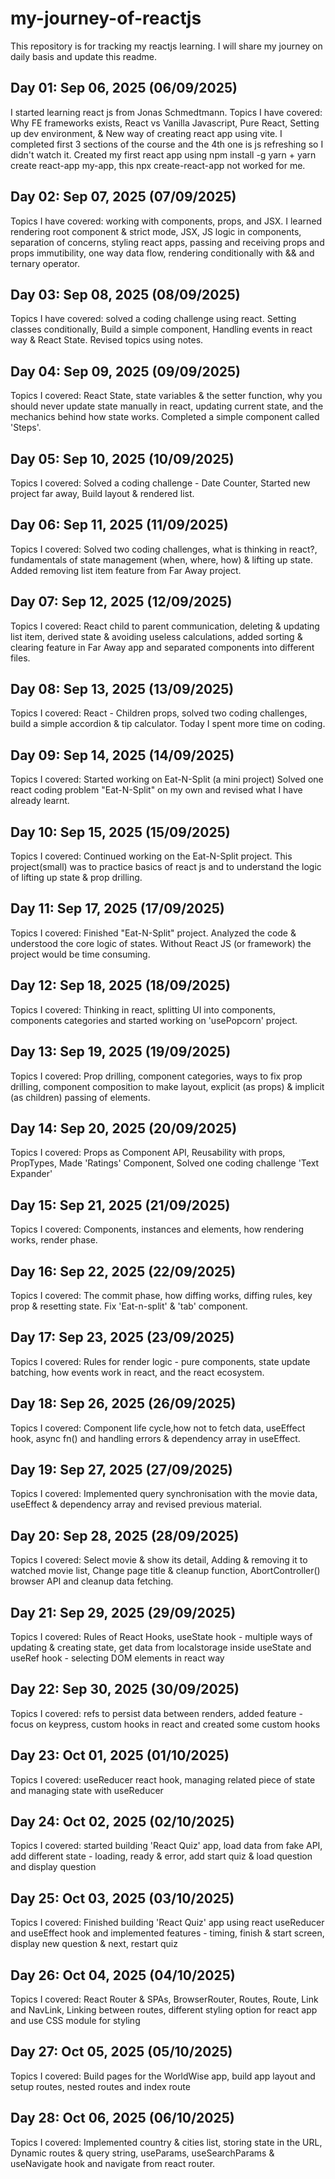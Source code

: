 # my-journey-of-reactjs
This repository is for tracking my reactjs learning. I will share my journey on daily basis and update this readme.

## Day 01: Sep 06, 2025 (06/09/2025)
I started learning react js from Jonas Schmedtmann. Topics I have covered: Why FE frameworks exists, React vs Vanilla Javascript, Pure React, Setting up dev environment, & New way of creating react app using vite. I completed first 3 sections of the course and the 4th one is js refreshing so I didn't watch it. Created my first react app using npm install -g yarn + yarn create react-app my-app, this npx create-react-app not worked for me.

## Day 02: Sep 07, 2025 (07/09/2025)
Topics I have covered: working with components, props, and JSX. I learned rendering root component & strict mode, JSX, JS logic in components, separation of concerns, styling react apps, passing and receiving props and props immutibility, one way data flow, rendering conditionally with && and ternary operator.

## Day 03: Sep 08, 2025 (08/09/2025)
Topics I have covered: solved a coding challenge using react. Setting classes conditionally, Build a simple component, Handling events in react way & React State. Revised topics using notes.


## Day 04: Sep 09, 2025 (09/09/2025)
Topics I covered: React State, state variables & the setter function, why you should never update state manually in react, updating current state, and the mechanics behind how state works. Completed a simple component called 'Steps'.

## Day 05: Sep 10, 2025 (10/09/2025)
Topics I covered: Solved a coding challenge - Date Counter, Started new project far away, Build layout & rendered list. 

## Day 06: Sep 11, 2025 (11/09/2025)
Topics I covered: Solved two coding challenges, what is thinking in react?, fundamentals of state management (when, where, how) & lifting up state. Added removing list item feature from Far Away project.

## Day 07: Sep 12, 2025 (12/09/2025)
Topics I covered: React child to parent communication, deleting & updating list item, derived state & avoiding useless calculations, added sorting & clearing feature in Far Away app and separated components into different files.

## Day 08: Sep 13, 2025 (13/09/2025)
Topics I covered: React - Children props, solved two coding challenges, build a simple accordion & tip calculator. Today I spent more time on coding.

## Day 09: Sep 14, 2025 (14/09/2025)
Topics I covered: Started working on Eat-N-Split (a mini project) Solved one react coding problem "Eat-N-Split" on my own and revised what I have already learnt. 

## Day 10: Sep 15, 2025 (15/09/2025)
Topics I covered: Continued working on the Eat-N-Split project. This project(small) was to practice basics of react js and to understand the logic of lifting up state & prop drilling.

## Day 11: Sep 17, 2025 (17/09/2025)
Topics I covered: Finished "Eat-N-Split" project. Analyzed the code & understood the core logic of states. Without React JS (or framework) the project would be time consuming.

## Day 12: Sep 18, 2025 (18/09/2025)
Topics I covered: Thinking in react, splitting UI into components, components categories and started working on 'usePopcorn' project.

## Day 13: Sep 19, 2025 (19/09/2025)
Topics I covered: Prop drilling, component categories, ways to fix prop drilling, component composition to make layout, explicit (as props) & implicit (as children) passing of elements.

## Day 14: Sep 20, 2025 (20/09/2025)
Topics I covered: Props as Component API, Reusability with props, PropTypes, Made 'Ratings' Component, Solved one coding challenge 'Text Expander'

## Day 15: Sep 21, 2025 (21/09/2025)
Topics I covered: Components, instances and elements, how rendering works, render phase.

## Day 16: Sep 22, 2025 (22/09/2025)
Topics I covered: The commit phase, how diffing works, diffing rules, key prop & resetting state. Fix 'Eat-n-split' & 'tab' component.

## Day 17: Sep 23, 2025 (23/09/2025)
Topics I covered: Rules for render logic - pure components, state update batching, how events work in react, and the react ecosystem.

## Day 18: Sep 26, 2025 (26/09/2025)
Topics I covered: Component life cycle,how not to fetch data, useEffect hook, async fn() and handling errors & dependency array in useEffect.

## Day 19: Sep 27, 2025 (27/09/2025)
Topics I covered: Implemented query synchronisation with the movie data, useEffect & dependency array and revised previous material.

## Day 20: Sep 28, 2025 (28/09/2025)
Topics I covered: Select movie & show its detail, Adding & removing it to watched movie list, Change page title & cleanup function, AbortController() browser API and cleanup data fetching.

## Day 21: Sep 29, 2025 (29/09/2025)
Topics I covered: Rules of React Hooks, useState hook - multiple ways of updating & creating state, get data from localstorage inside useState and useRef hook - selecting DOM elements in react way

## Day 22: Sep 30, 2025 (30/09/2025)
Topics I covered: refs to persist data between renders, added feature - focus on keypress, custom hooks in react and created some custom hooks

## Day 23: Oct 01, 2025 (01/10/2025)
Topics I covered: useReducer react hook, managing related piece of state and managing state with useReducer

## Day 24: Oct 02, 2025 (02/10/2025)
Topics I covered: started building 'React Quiz' app, load data from fake API, add different state - loading, ready & error, add start quiz & load question and display question

## Day 25: Oct 03, 2025 (03/10/2025)
Topics I covered: Finished building 'React Quiz' app using react useReducer and useEffect hook and implemented features - timing, finish & start screen, display new question & next, restart quiz

## Day 26: Oct 04, 2025 (04/10/2025)
Topics I covered: React Router & SPAs, BrowserRouter, Routes, Route, Link and NavLink, Linking between routes, different styling option for react app and use CSS module for styling

## Day 27: Oct 05, 2025 (05/10/2025)
Topics I covered: Build pages for the WorldWise app, build app layout and setup routes, nested routes and index route

## Day 28: Oct 06, 2025 (06/10/2025)
Topics I covered: Implemented country & cities list, storing state in the URL, Dynamic routes & query string, useParams, useSearchParams & useNavigate hook and navigate from react router.
